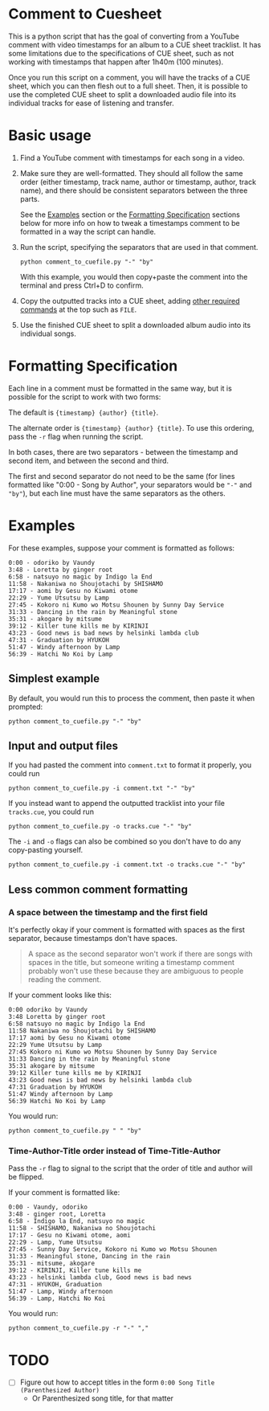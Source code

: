 # Comment to Cuesheet

This is a python script that has the goal of converting from a YouTube comment with video timestamps for an album to a CUE sheet tracklist. It has some limitations due to the specifications of CUE sheet, such as not working with timestamps that happen after 1h40m (100 minutes).

Once you run this script on a comment, you will have the tracks of a CUE sheet, which you can then flesh out to a full sheet. Then, it is possible to use the completed CUE sheet to split a downloaded audio file into its individual tracks for ease of listening and transfer.

# Basic usage

1. Find a YouTube comment with timestamps for each song in a video.

2. Make sure they are well-formatted. They should all follow the same order (either timestamp, track name, author or timestamp, author, track name), and there should be consistent separators between the three parts.

    See the [Examples](#examples) section or the [Formatting Specification](#formatting-specification) sections below for more info on how to tweak a timestamps comment to be formatted in a way the script can handle.

3. Run the script, specifying the separators that are used in that comment.

    ```
    python comment_to_cuefile.py "-" "by"
    ```

    With this example, you would then copy+paste the comment into the terminal and press Ctrl+D to confirm.

4. Copy the outputted tracks into a CUE sheet, adding [other required commands](https://en.wikipedia.org/wiki/Cue_sheet_(computing)#Essential_commands) at the top such as `FILE`.

5. Use the finished CUE sheet to split a downloaded album audio into its individual songs.

# Formatting Specification

Each line in a comment must be formatted in the same way, but it is possible for the script to work with two forms:

The default is `{timestamp} {author} {title}`.

The alternate order is `{timestamp} {author} {title}`. To use this ordering, pass the `-r` flag when running the script.

In both cases, there are two separators - between the timestamp and second item, and between the second and third.

The first and second separator do not need to be the same (for lines formatted like "0:00 - Song by Author", your separators would be `"-"` and `"by"`), but each line must have the same separators as the others.

# Examples

For these examples, suppose your comment is formatted as follows:

```
0:00 - odoriko by Vaundy
3:48 - Loretta by ginger root
6:58 - natsuyo no magic by Indigo la End
11:58 - Nakaniwa no Shoujotachi by SHISHAMO
17:17 - aomi by Gesu no Kiwami otome
22:29 - Yume Utsutsu by Lamp
27:45 - Kokoro ni Kumo wo Motsu Shounen by Sunny Day Service
31:33 - Dancing in the rain by Meaningful stone
35:31 - akogare by mitsume
39:12 - Killer tune kills me by KIRINJI
43:23 - Good news is bad news by helsinki lambda club
47:31 - Graduation by HYUKOH
51:47 - Windy afternoon by Lamp
56:39 - Hatchi No Koi by Lamp
```

## Simplest example

By default, you would run this to process the comment, then paste it when prompted:

```
python comment_to_cuefile.py "-" "by"
```

## Input and output files

If you had pasted the comment into `comment.txt` to format it properly, you could run

```
python comment_to_cuefile.py -i comment.txt "-" "by"
```

If you instead want to append the outputted tracklist into your file `tracks.cue`, you could run

```
python comment_to_cuefile.py -o tracks.cue "-" "by"
```

The `-i` and `-o` flags can also be combined so you don't have to do any copy-pasting yourself.

```
python comment_to_cuefile.py -i comment.txt -o tracks.cue "-" "by"
```

## Less common comment formatting

### A space between the timestamp and the first field

It's perfectly okay if your comment is formatted with spaces as the first separator, because timestamps don't have spaces.

> A space as the second separator won't work if there are songs with spaces in the title, but someone writing a timestamp comment probably won't use these because they are ambiguous to people reading the comment.

If your comment looks like this:

```
0:00 odoriko by Vaundy
3:48 Loretta by ginger root
6:58 natsuyo no magic by Indigo la End
11:58 Nakaniwa no Shoujotachi by SHISHAMO
17:17 aomi by Gesu no Kiwami otome
22:29 Yume Utsutsu by Lamp
27:45 Kokoro ni Kumo wo Motsu Shounen by Sunny Day Service
31:33 Dancing in the rain by Meaningful stone
35:31 akogare by mitsume
39:12 Killer tune kills me by KIRINJI
43:23 Good news is bad news by helsinki lambda club
47:31 Graduation by HYUKOH
51:47 Windy afternoon by Lamp
56:39 Hatchi No Koi by Lamp
```

You would run:

```
python comment_to_cuefile.py " " "by"
```

### Time-Author-Title order instead of Time-Title-Author

Pass the `-r` flag to signal to the script that the order of title and author will be flipped.

If your comment is formatted like:
```
0:00 - Vaundy, odoriko
3:48 - ginger root, Loretta
6:58 - Indigo la End, natsuyo no magic
11:58 - SHISHAMO, Nakaniwa no Shoujotachi
17:17 - Gesu no Kiwami otome, aomi
22:29 - Lamp, Yume Utsutsu
27:45 - Sunny Day Service, Kokoro ni Kumo wo Motsu Shounen
31:33 - Meaningful stone, Dancing in the rain
35:31 - mitsume, akogare
39:12 - KIRINJI, Killer tune kills me
43:23 - helsinki lambda club, Good news is bad news
47:31 - HYUKOH, Graduation
51:47 - Lamp, Windy afternoon
56:39 - Lamp, Hatchi No Koi
```

You would run:

```
python comment_to_cuefile.py -r "-" ","
```

# TODO

- [ ] Figure out how to accept titles in the form `0:00 Song Title (Parenthesized Author)`
    - Or Parenthesized song title, for that matter
